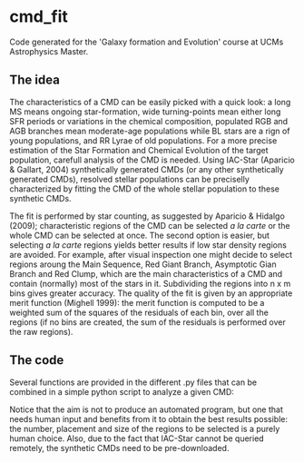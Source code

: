 # cmd_fit
Code generated for the 'Galaxy formation and Evolution' course at UCMs Astrophysics Master.

## The idea
The characteristics of a CMD can be easily picked with a quick look: a long MS means ongoing star-formation, wide turning-points mean either long SFR periods or variations in the chemical composition, populated RGB and AGB branches mean moderate-age populations while BL stars are a rign of young populations, and RR Lyrae of old populations. For a more precise estimation of the Star Formation and Chemical Evolution of the target population, carefull analysis of the CMD is needed. Using IAC-Star (Aparicio & Gallart, 2004) synthetically generated CMDs (or any other synthetically generated CMDs), resolved stellar populations can be preciselly characterized by fitting the CMD of the whole stellar population to these synthetic CMDs.

The fit is performed by star counting, as suggested by Aparicio & Hidalgo (2009); characteristic regions of the CMD can be selected _a la carte_ or the whole CMD can be selected at once. The second option is easier, but selecting _a la carte_ regions yields better results if low star density regions are avoided. For example, after visual inspection one might decide to select regions aroung the Main Sequence, Red Giant Branch, Asymptotic Gian Branch and Red Clump, which are the main characteristics of a CMD and contain (normally) most of the stars in it. Subdividing the regions into n x m bins gives greater accuracy. The quality of the fit is given by an appropriate merit function (Mighell 1999): the merit function is computed to be a weighted sum of the squares of the residuals of each bin, over all the regions (if no bins are created, the sum of the residuals is performed over the raw regions).

## The code
Several functions are provided in the different .py files that can be combined in a simple python script to analyze a given CMD:

[^1]: data_loader_iacSTAR.py 
[^2]: bundles.py contains the function that returns the data in the desired region (RGB, AGB,...)
[^3]: bin_determination.py contains a function that applies Freedman-Diaconis rule (Freedman & Diaconis 1981) to determine optimum bin number for a region/bundle.
[^4]: chi_squared_models.py contains the Mighell 1999 merit function.


Notice that the aim is not to produce an automated program, but one that needs human input and benefits from it to obtain the best results possible: the number, placement and size of the regions to be selected is a purely human choice. Also, due to the fact that IAC-Star cannot be queried remotely, the synthetic CMDs need to be pre-downloaded.
